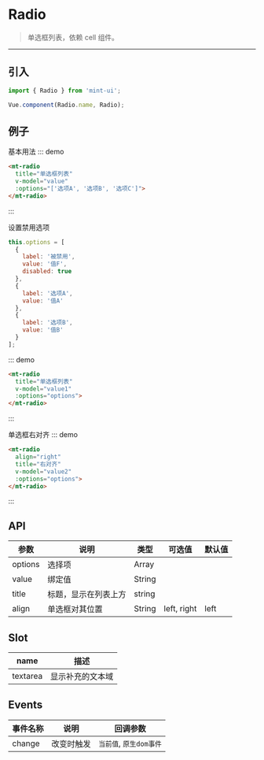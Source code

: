 # Radio

> 单选框列表，依赖 <router-link to="cell">cell</router-link> 组件。

-------------

## 引入

```javascript
import { Radio } from 'mint-ui';

Vue.component(Radio.name, Radio);
```

## 例子

基本用法
::: demo
```html
<mt-radio
  title="单选框列表"
  v-model="value"
  :options="['选项A', '选项B', '选项C']">
</mt-radio>
```
:::

设置禁用选项

```javascript
this.options = [
  {
    label: '被禁用',
    value: '值F',
    disabled: true
  },
  {
    label: '选项A',
    value: '值A'
  },
  {
    label: '选项B',
    value: '值B'
  }
];
```

::: demo
```html
<mt-radio
  title="单选框列表"
  v-model="value1"
  :options="options">
</mt-radio>
```
:::

单选框右对齐
::: demo
```html
<mt-radio
  align="right"
  title="右对齐"
  v-model="value2"
  :options="options">
</mt-radio>
```
:::

## API
| 参数 | 说明 | 类型 | 可选值 | 默认值 |
|------|-------|---------|-------|--------|
| options | 选择项 | Array | |
|value | 绑定值 | String | | |
|title | 标题，显示在列表上方 | string | | |
|align| 单选框对其位置| String | left, right | left |

## Slot
| name | 描述 |
|------|--------|
| textarea | 显示补充的文本域|

<script>
  export default {
    data: function(){
      return {
        value1:"",
        value2:"",
        options:[
          {
            label: '被禁用',
            value: '值F',
            disabled: true
          },
          {
            label: '选项A',
            value: '值A'
          },
          {
            label: '选项B',
            value: '值B'
          }
        ]
      }
    },
    methods:{
    }
  };
</script>

## Events
| 事件名称 | 说明 | 回调参数 |
|---------- |-------- |---------- |
| change  | 改变时触发 | `当前值`, `原生dom事件`  |